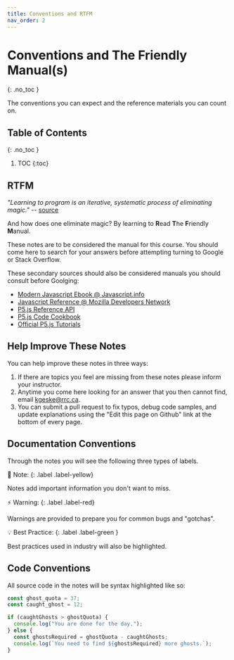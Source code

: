 ```yaml
---
title: Conventions and RTFM
nav_order: 2
---
```


<!-- prettier-ignore-start -->

# Conventions and The Friendly Manual(s)
{: .no_toc }

The conventions you can expect and the reference materials you can count on.

## Table of Contents
{: .no_toc }

1. TOC
{:toc}

<!-- prettier-ignore-end -->

## RTFM

_"Learning to program is an iterative, systematic process of eliminating magic."_ -- [source](https://sigpwned.com/2012/04/12/learning-to-program/)

And how does one eliminate magic? By learning to **R**ead **T**he **F**riendly **M**anual.

These notes are to be considered the manual for this course. You should come here to search for your answers before attempting turning to Google or Stack Overflow.

These secondary sources should also be considered manuals you should consult before Goolging:

- [Modern Javascript Ebook @ Javascript.info](https://javascript.info)
- [Javascript Reference @ Mozilla Developers Network](https://developer.mozilla.org/en-US/docs/Web/JavaScript/Reference)
- [P5.js Reference API](https://p5js.org/reference/)
- [P5.js Code Cookbook](https://p5js.org/examples/)
- [Official P5.js Tutorials](https://p5js.org/learn/)

## Help Improve These Notes

You can help improve these notes in three ways:

1. If there are topics you feel are missing from these notes please inform your instructor.
2. Anytime you come here looking for an answer that you then cannot find, email <a href="mailto:kgeske@rrc.ca">kgeske@rrc.ca</a>.
3. You can submit a pull request to fix typos, debug code samples, and update explanations using the "Edit this page on Github" link at the bottom of every page.

## Documentation Conventions

Through the notes you will see the following three types of labels.

🎵 Note:
{: .label .label-yellow}

Notes add important information you don't want to miss.

⚡ Warning:
{: .label .label-red}

Warnings are provided to prepare you for common bugs and "gotchas".

💡 Best Practice:
{: .label .label-green }

Best practices used in industry will also be highlighted.

## Code Conventions

All source code in the notes will be syntax highlighted like so:

```javascript
const ghost_quota = 37;
const caught_ghost = 12;

if (caughtGhosts > ghostQuota) {
  console.log("You are done for the day.");
} else {
  const ghostsRequired = ghostQuota - caughtGhosts;
  console.log(`You need to find ${ghostsRequired} more ghosts.`);
}
```
